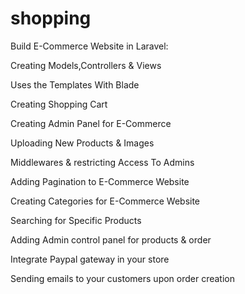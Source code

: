 # shopping

Build E-Commerce Website in Laravel:


Creating Models,Controllers & Views

Uses the Templates With Blade

Creating Shopping Cart

Creating Admin Panel for E-Commerce

Uploading New Products & Images

Middlewares & restricting Access To Admins

Adding Pagination to E-Commerce Website

Creating Categories for E-Commerce Website

Searching for Specific Products

Adding Admin control panel for products & order

Integrate Paypal gateway in your store

Sending emails to your customers upon order creation
